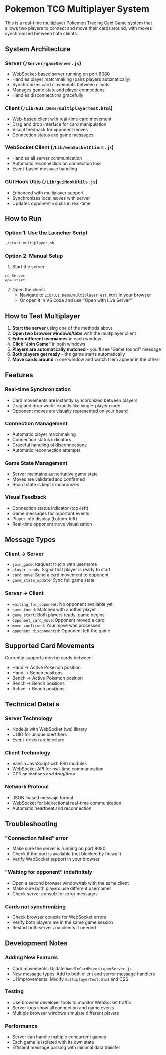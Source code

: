 # Pokemon TCG Multiplayer System

This is a real-time multiplayer Pokemon Trading Card Game system that allows two players to connect and move their cards around, with moves synchronized between both clients.

## System Architecture

### Server (`/Server/gameServer.js`)
- WebSocket-based server running on port 8080
- Handles player matchmaking (pairs players automatically)
- Synchronizes card movements between clients
- Manages game state and player connections
- Handles disconnections gracefully

### Client (`/Lib/GUI.Demo/multiplayerTest.html`)
- Web-based client with real-time card movement
- Drag and drop interface for card manipulation
- Visual feedback for opponent moves
- Connection status and game messages

### WebSocket Client (`/Lib/webSocketClient.js`)
- Handles all server communication
- Automatic reconnection on connection loss
- Event-based message handling

### GUI Hook Utils (`/Lib/guiHookUtils.js`)
- Enhanced with multiplayer support
- Synchronizes local moves with server
- Updates opponent visuals in real-time

## How to Run

### Option 1: Use the Launcher Script
```bash
./start-multiplayer.sh
```

### Option 2: Manual Setup
1. Start the server:
```bash
cd Server
npm start
```

2. Open the client:
   - Navigate to `Lib/GUI.Demo/multiplayerTest.html` in your browser
   - Or open it in VS Code and use "Open with Live Server"

## How to Test Multiplayer

1. **Start the server** using one of the methods above
2. **Open two browser windows/tabs** with the multiplayer client
3. **Enter different usernames** in each window
4. **Click "Join Game"** in both windows
5. **Players are automatically matched** - you'll see "Game found!" message
6. **Both players get ready** - the game starts automatically
7. **Move cards around** in one window and watch them appear in the other!

## Features

### Real-time Synchronization
- Card movements are instantly synchronized between players
- Drag and drop works exactly like single-player mode
- Opponent moves are visually represented on your board

### Connection Management
- Automatic player matchmaking
- Connection status indicators
- Graceful handling of disconnections
- Automatic reconnection attempts

### Game State Management
- Server maintains authoritative game state
- Moves are validated and confirmed
- Board state is kept synchronized

### Visual Feedback
- Connection status indicator (top-left)
- Game messages for important events
- Player info display (bottom-left)
- Real-time opponent move visualization

## Message Types

### Client → Server
- `join_game`: Request to join with username
- `player_ready`: Signal that player is ready to start
- `card_move`: Send a card movement to opponent
- `game_state_update`: Sync full game state

### Server → Client
- `waiting_for_opponent`: No opponent available yet
- `game_found`: Matched with another player
- `game_start`: Both players ready, game begins
- `opponent_card_move`: Opponent moved a card
- `move_confirmed`: Your move was processed
- `opponent_disconnected`: Opponent left the game

## Supported Card Movements

Currently supports moving cards between:
- Hand → Active Pokemon position
- Hand → Bench positions
- Bench → Active Pokemon position
- Bench → Bench positions
- Active → Bench positions

## Technical Details

### Server Technology
- Node.js with WebSocket (ws) library
- UUID for unique identifiers
- Event-driven architecture

### Client Technology
- Vanilla JavaScript with ES6 modules
- WebSocket API for real-time communication
- CSS animations and drag/drop

### Network Protocol
- JSON-based message format
- WebSocket for bidirectional real-time communication
- Automatic heartbeat and reconnection

## Troubleshooting

### "Connection failed" error
- Make sure the server is running on port 8080
- Check if the port is available (not blocked by firewall)
- Verify WebSocket support in your browser

### "Waiting for opponent" indefinitely
- Open a second browser window/tab with the same client
- Make sure both players use different usernames
- Check server console for error messages

### Cards not synchronizing
- Check browser console for WebSocket errors
- Verify both players are in the same game session
- Restart both server and clients if needed

## Development Notes

### Adding New Features
- Card movements: Update `handleCardMove` in `gameServer.js`
- New message types: Add to both client and server message handlers
- UI improvements: Modify `multiplayerTest.html` and CSS

### Testing
- Use browser developer tools to monitor WebSocket traffic
- Server logs show all connection and game events
- Multiple browser windows simulate different players

### Performance
- Server can handle multiple concurrent games
- Each game is isolated with its own state
- Efficient message passing with minimal data transfer